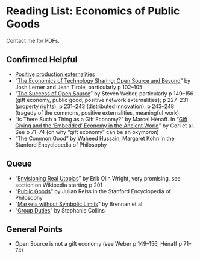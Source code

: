 # Reading List: Economics of Public Goods

Contact me for PDFs.

## Confirmed Helpful

* [Positive production externalities][ppe]
* “[The Economics of Technology Sharing: Open Source and Beyond][tirole]” by Josh Lerner and Jean Tirole, particularly p 102–105
* “[The Success of Open Source][weber]” by Steven Weber, particularly p 149–156 (gift economy, public good, positive network externalities); p 227–231 (property rights); p 231–243 (distributed innovation); p 243–248 (tragedy of the commons, positive externalities, meaningful work).
* “Is There Such a Thing as a Gift Economy?” by Marcel Hénaff. In “[Gift Giving and the ‘Embedded’ Economy in the Ancient World][gori]” by Gori et al. See p 71–74 (on why “gift economy” can be an oxymoron)
* “[The Common Good][common-good]” by Waheed Hussain; Margaret Kohn in the Stanford Encyclopedia of Philosophy

## Queue

* “[Envisioning Real Utopias][utopias]” by Erik Olin Wright, very promising, see section on Wikipedia starting p 201
* “[Public Goods][public-goods]” by Julian Reiss in the Stanford Encyclopedia of Philosophy
* “[Markets without Symbolic Limits][symbolic]” by Brennan et al
* “[Group Duties][group]” by Stephanie Collins

## General Points

* Open Source is not a gift economy (see Weber p 149–156, Hénaff p 71–74)

[ppe]: https://en.wikipedia.org/wiki/Externality#Positive
[tirole]: https://www.aeaweb.org/articles?id=10.1257%2F0895330054048678
[weber]: https://www.hup.harvard.edu/books/9780674018587
[gori]: https://www.winter-verlag.de/en/detail/978-3-8253-6331-4/Carla_Gori_Eds_Gift_giving/
[common-good]: https://plato.stanford.edu/entries/common-good/
[symbolic]: https://www.journals.uchicago.edu/doi/abs/10.1086/680907
[utopias]: https://www.versobooks.com/products/2143-envisioning-real-utopias
[group]: https://global.oup.com/academic/product/group-duties-9780198840275?cc=us&lang=en&
[public-goods]: https://plato.stanford.edu/entries/public-goods/

